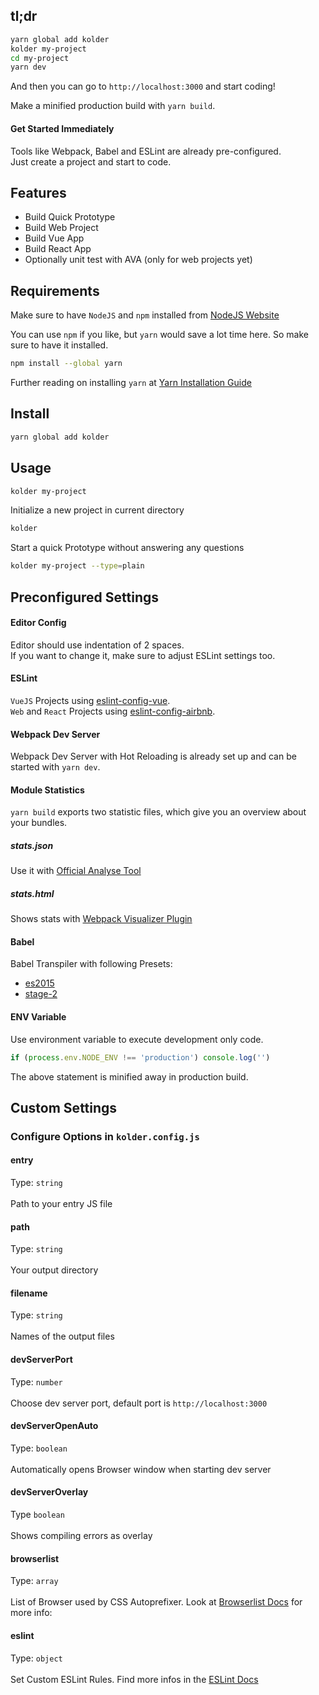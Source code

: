 ## tl;dr

```bash
yarn global add kolder
kolder my-project
cd my-project
yarn dev
```

And then you can go to `http://localhost:3000` and start coding!

Make a minified production build with `yarn build`.

#### Get Started Immediately

Tools like Webpack, Babel and ESLint are already pre-configured.<br>
Just create a project and start to code.

## Features

- Build Quick Prototype
- Build Web Project
- Build Vue App
- Build React App
- Optionally unit test with AVA (only for web projects yet)

## Requirements

Make sure to have `NodeJS` and `npm` installed from [NodeJS Website](https://www.nodejs.org)

You can use `npm` if you like, but `yarn` would save a lot time here. So make sure to have it installed.

```bash
npm install --global yarn
```

Further reading on installing `yarn` at [Yarn Installation Guide](https://yarnpkg.com/en/docs/install)

## Install

```bash
yarn global add kolder
```

## Usage

```bash
kolder my-project
```

Initialize a new project in current directory
```bash
kolder
```

Start a quick Prototype without answering any questions
```bash
kolder my-project --type=plain
```

## Preconfigured Settings

#### Editor Config
Editor should use indentation of 2 spaces.<br>
If you want to change it, make sure to adjust ESLint settings too.

#### ESLint
`VueJS` Projects using [eslint-config-vue](https://github.com/vuejs/eslint-config-vue).<br>
`Web` and `React` Projects using [eslint-config-airbnb](https://github.com/airbnb/javascript/tree/master/packages/eslint-config-airbnb).

#### Webpack Dev Server
Webpack Dev Server with Hot Reloading is already set up and can be started with `yarn dev`.

#### Module Statistics
`yarn build` exports two statistic files, which give you an overview about your bundles.

##### stats.json
Use it with [Official Analyse Tool](http://webpack.github.io/analyse/)

##### stats.html
Shows stats with [Webpack Visualizer Plugin](https://chrisbateman.github.io/webpack-visualizer/)

#### Babel
Babel Transpiler with following Presets:
* [es2015](https://babeljs.io/docs/plugins/preset-es2015/)
* [stage-2](https://babeljs.io/docs/plugins/preset-stage-2/)

#### ENV Variable
Use environment variable to execute development only code.

```javascript
if (process.env.NODE_ENV !== 'production') console.log('')
```

The above statement is minified away in production build.

## Custom Settings
### Configure Options in `kolder.config.js`

#### entry
Type: `string`<br><br>
Path to your entry JS file

#### path
Type: `string`<br><br>
Your output directory

#### filename
Type: `string`<br><br>
Names of the output files

#### devServerPort
Type: `number`<br><br>
Choose dev server port, default port is `http://localhost:3000`

#### devServerOpenAuto
Type: `boolean`<br><br>
Automatically opens Browser window when starting dev server

#### devServerOverlay
Type `boolean`<br><br>
Shows compiling errors as overlay

#### browserlist
Type: `array`<br><br>
List of Browser used by CSS Autoprefixer. Look at [Browserlist Docs](https://github.com/ai/browserslist#queries) for more info:

#### eslint
Type: `object`<br><br>
Set Custom ESLint Rules. Find more infos in the [ESLint Docs](http://eslint.org/docs/rules/)

